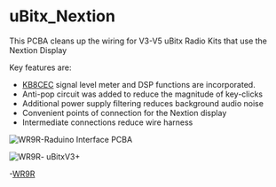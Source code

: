 # uBitx_Nextion
This PCBA cleans up the wiring for V3-V5 uBitx Radio Kits that use the Nextion Display

Key features are:

 - [KB8CEC](https://github.com/phdlee) signal level meter and DSP functions are incorporated.
 - Anti-pop circuit was added to reduce the magnitude of key-clicks
 - Additional power supply filtering reduces background audio noise
 - Convenient points of connection for the Nextion display
 - Intermediate connections reduce wire harness

![WR9R-Raduino Interface PCBA](https://i.imgur.com/wAtQ7ia.jpg)

![WR9R- uBitxV3+](http://wr9r.com/wp-content/uploads/2020/07/cropped-IMG_2660.jpg)

-[WR9R](http://wr9r.com/)


